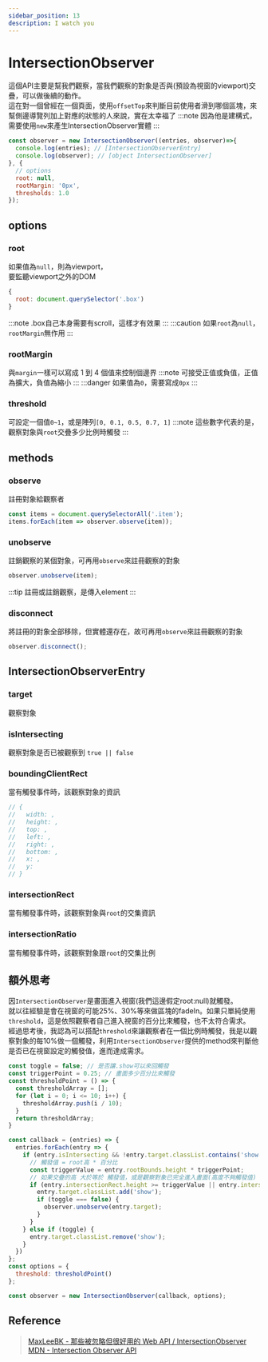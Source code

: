 ```yaml
---
sidebar_position: 13
description: I watch you
---
```


# IntersectionObserver

這個API主要是幫我們觀察，當我們觀察的對象是否與(預設為視窗的viewport)交疊，可以做後續的動作。 <br />
這在對一個曾經在一個頁面，使用`offsetTop`來判斷目前使用者滑到哪個區塊，來幫側邊導覽列加上對應的狀態的人來說，實在太幸福了
:::note
因為他是建構式，需要使用`new`來產生IntersectionObserver實體
:::
```javascript
const observer = new IntersectionObserver((entries, observer)=>{
  console.log(entries); // [IntersectionObserverEntry]
  console.log(observer); // [object IntersectionObserver] 
}, {
  // options
  root: null,
  rootMargin: '0px',
  thresholds: 1.0
});
```

## options

### root
如果值為`null`，則為viewport，<br />
要監聽viewport之外的DOM
```javascript
{
  root: document.querySelector('.box')
}
```
:::note
.box自己本身需要有scroll，這樣才有效果
:::
:::caution
如果`root`為`null`，`rootMargin`無作用
:::

### rootMargin
與`margin`一樣可以寫成 1 到 4 個值來控制個邊界
:::note
可接受正值或負值，正值為擴大，負值為縮小
:::
:::danger
如果值為`0`，需要寫成`0px`
:::

### threshold
可設定一個值`0~1`，或是陣列`[0, 0.1, 0.5, 0.7, 1]`
:::note
這些數字代表的是，觀察對象與`root`交疊多少比例時觸發
:::


## methods

### observe
註冊對象給觀察者
```javascript
const items = document.querySelectorAll('.item');
items.forEach(item => observer.observe(item));
```

### unobserve
註銷觀察的某個對象，可再用`observe`來註冊觀察的對象
```javascript
observer.unobserve(item);
```
:::tip
註冊或註銷觀察，是傳入element
:::

### disconnect
將註冊的對象全部移除，但實體還存在，故可再用`observe`來註冊觀察的對象
```javascript
observer.disconnect();
```

## IntersectionObserverEntry

### target
觀察對象

### isIntersecting
觀察對象是否已被觀察到 `true || false`

### boundingClientRect
當有觸發事件時，該觀察對象的資訊
```javascript
// {
//   width: ,
//   height: ,
//   top: ,
//   left: ,
//   right: ,
//   bottom: ,
//   x: ,
//   y: 
// }
```

### intersectionRect
當有觸發事件時，該觀察對象與`root`的交集資訊

### intersectionRatio
當有觸發事件時，該觀察對象跟`root`的交集比例

## 額外思考
因`IntersectionObserver`是畫面進入視窗(我們這邊假定root:null)就觸發。<br />
就以往經驗是會在視窗的可能25%、30%等來做區塊的fadeIn。如果只單純使用`threshold`，這是依照觀察者自己進入視窗的百分比來觸發，也不太符合需求。<br />
經過思考後，我認為可以搭配`threshold`來讓觀察者在一個比例時觸發，我是以觀察對象的每10%做一個觸發，利用`IntersectionObserver`提供的method來判斷他是否已在視窗設定的觸發值，進而達成需求。
```javascript
const toggle = false; // 是否讓.show可以來回觸發
const triggerPoint = 0.25; // 畫面多少百分比來觸發
const thresholdPoint = () => {
  const thresholdArray = [];
  for (let i = 0; i <= 10; i++) {
    thresholdArray.push(i / 10);
  }
  return thresholdArray;
}

const callback = (entries) => {
  entries.forEach(entry => {
    if (entry.isIntersecting && !entry.target.classList.contains('show')) {
      // 觸發值 = root高 * 百分比
      const triggerValue = entry.rootBounds.height * triggerPoint;
      // 如果交疊的高 大於等於 觸發值，或是觀察對象已完全進入畫面(高度不夠觸發值)
      if (entry.intersectionRect.height >= triggerValue || entry.intersectionRatio === 1) {
        entry.target.classList.add('show');
        if (toggle === false) {
          observer.unobserve(entry.target);
        }
      }
    } else if (toggle) {
      entry.target.classList.remove('show');
    }
  })
};
const options = {
  threshold: thresholdPoint()
};

const observer = new IntersectionObserver(callback, options);
```

## Reference
> [MaxLeeBK - 那些被忽略但很好用的 Web API / IntersectionObserver](https://ithelp.ithome.com.tw/articles/10279046)<br />
> [MDN - Intersection Observer API](hhttps://developer.mozilla.org/en-US/docs/Web/API/Intersection_Observer_API)